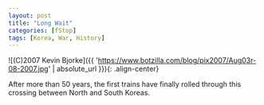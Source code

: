 ```yaml
---
layout: post
title: "Long Wait"
categories: [fStop]
tags: [Korea, War, History]
---
```



![(C)2007 Kevin Bjorke]({{ 'https://www.botzilla.com/blog/pix2007/Aug03r-08-2007.jpg' | absolute_url }}){: .align-center}


After more than 50 years, the first trains have finally rolled through this crossing between North and South Koreas.

